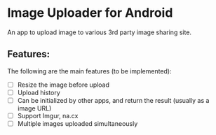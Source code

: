 # Image Uploader for Android

An app to upload image to various 3rd party image sharing site.

## Features:

The following are the main features (to be implemented):

- [ ] Resize the image before upload
- [ ] Upload history
- [ ] Can be initialized by other apps, and return the result (usually as a image URL)
- [ ] Support Imgur, na.cx
- [ ] Multiple images uploaded simultaneously